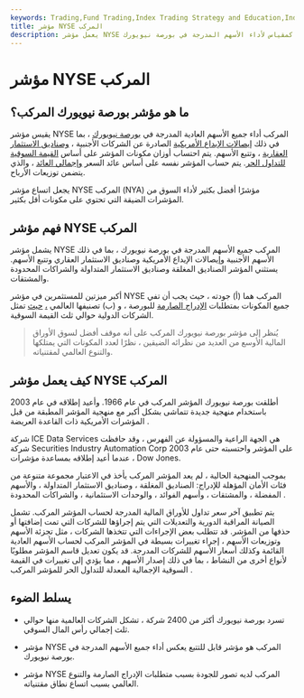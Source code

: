 ```yaml
---
keywords: Trading,Fund Trading,Index Trading Strategy and Education,Index Trading Strategy
title: مؤشر NYSE المركب
description: يعمل مؤشر NYSE المركب كمقياس لأداء الأسهم المدرجة في بورصة نيويورك.
---
```


# مؤشر NYSE المركب
## ما هو مؤشر بورصة نيويورك المركب؟

يقيس مؤشر NYSE المركب أداء جميع الأسهم العادية المدرجة في [بورصة نيويورك](/nyse) ، بما في ذلك [إيصالات الإيداع الأمريكية](/adr) الصادرة عن الشركات الأجنبية ، [وصناديق الاستثمار](/reit) [العقارية](/reit) ، وتتبع الأسهم. يتم احتساب أوزان مكونات المؤشر على أساس [القيمة السوقية للتداول الحر](/marketcapitalization). يتم حساب المؤشر نفسه على أساس عائد السعر [وإجمالي العائد](/totalreturn) ، والذي يتضمن توزيعات الأرباح.

يجعل اتساع مؤشر NYSE المركب (NYA) مؤشرًا أفضل بكثير لأداء السوق من المؤشرات الضيقة التي تحتوي على مكونات أقل بكثير.

## فهم مؤشر NYSE المركب

يشمل مؤشر NYSE المركب جميع الأسهم المدرجة في بورصة نيويورك ، بما في ذلك الأسهم الأجنبية وإيصالات الإيداع الأمريكية وصناديق الاستثمار العقاري وتتبع الأسهم. يستثني المؤشر الصناديق المغلقة وصناديق الاستثمار المتداولة والشراكات المحدودة والمشتقات.

أكبر ميزتين للمستثمرين في مؤشر NYSE المركب هما (أ) جودته ، حيث يجب أن تفي جميع المكونات بمتطلبات [الإدراج الصارمة](/listingrequirements) للبورصة ، و (ب) تصنيفها العالمي [،](/diversification) [حيث](/diversification) تمثل الشركات الدولية حوالي ثلث القيمة السوقية.

> يُنظر إلى مؤشر بورصة نيويورك المركب على أنه موقف أفضل لسوق الأوراق المالية الأوسع من العديد من نظرائه الضيقين ، نظرًا لعدد المكونات التي يمتلكها والتنوع العالمي لمقتنياته.

>

## كيف يعمل مؤشر NYSE المركب

أطلقت بورصة نيويورك المؤشر المركب في عام 1966. وأعيد إطلاقه في عام 2003 باستخدام منهجية جديدة تتماشى بشكل أكبر مع منهجية المؤشر المطبقة من قبل المؤشرات الأمريكية ذات القاعدة العريضة .

شركة ICE Data Services هي الجهة الراعية والمسؤولة عن الفهرس ، وقد حافظت شركة Securities Industry Automation Corp على المؤشر واحتسبته حتى عام 2003 ، عندما أعيد إطلاقه بمساعدة مؤشرات Dow Jones.

بموجب المنهجية الحالية ، لم يعد المؤشر المركب يأخذ في الاعتبار مجموعة متنوعة من فئات الأمان المؤهلة للإدراج: الصناديق المغلقة ، وصناديق الاستثمار المتداولة ، والأسهم المفضلة ، والمشتقات ، وأسهم الفوائد ، والوحدات الاستئمانية ، والشراكات المحدودة .

يتم تطبيق آخر سعر تداول للأوراق المالية المدرجة لحساب المؤشر المركب. تشمل الصيانة المراقبة الدورية والتعديلات التي يتم إجراؤها للشركات التي تمت إضافتها أو حذفها من المؤشر. قد تتطلب بعض الإجراءات التي تتخذها الشركات ، مثل تجزئة الأسهم وتوزيعات الأسهم ، إجراء تغييرات بسيطة في المؤشر المركب لحساب الأسهم العادية القائمة وكذلك أسعار الأسهم للشركات المدرجة. قد يكون تعديل قاسم المؤشر مطلوبًا لأنواع أخرى من النشاط ، بما في ذلك إصدار الأسهم ، مما يؤدي إلى تغييرات في القيمة السوقية الإجمالية المعدلة للتداول الحر للمؤشر المركب .

## يسلط الضوء

- تسرد بورصة نيويورك أكثر من 2400 شركة ، تشكل الشركات العالمية منها حوالي ثلث إجمالي رأس المال السوقي.

- مؤشر NYSE المركب هو مؤشر قابل للتتبع يعكس أداء جميع الأسهم المدرجة في بورصة نيويورك.

- مؤشر NYSE المركب لديه تصور للجودة بسبب متطلبات الإدراج الصارمة والتنوع العالمي بسبب اتساع نطاق مقتنياته.

